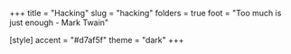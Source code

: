 +++
title = "Hacking"
slug = "hacking"
folders = true
foot = "Too much is just enough - Mark Twain"

[style]
    accent = "#d7af5f"
    theme = "dark"
+++
